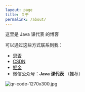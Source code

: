 ```yaml
---
layout: page
title: 关于
permalink: /about/
---
```


这里是 Java 课代表 的博客

可以通过这些方式联系到我：

* [思否](https://segmentfault.com/u/zhengxl5566)
* [CSDN](https://blog.csdn.net/weixin_43102083)
* [掘金](https://juejin.cn/user/2647279732029118)
* 微信公众号：**Java 课代表** （推荐）

![qr-code-1270x300.jpg](https://zhengxl5566.github.io/img/java-helper/qr-code-1270x300.jpg)


